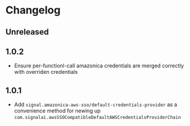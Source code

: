 # Changelog

## Unreleased

## 1.0.2

- Ensure per-functionl-call amazonica credentials are merged correctly with overriden credentials

## 1.0.1

- Add `signal.amazonica-aws-sso/default-credentials-provider` as a convenience method for newing up `com.signalai.awsSSOCompatibleDefaultAWSCredentialsProviderChain`
